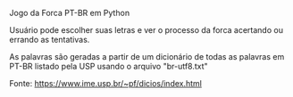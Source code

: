 Jogo da Forca PT-BR em Python

Usuário pode escolher suas letras e ver o processo da forca acertando ou errando as tentativas.

As palavras são geradas a partir de um dicionário de todas as palavras em PT-BR listado pela USP usando o arquivo "br-utf8.txt"

Fonte: https://www.ime.usp.br/~pf/dicios/index.html
